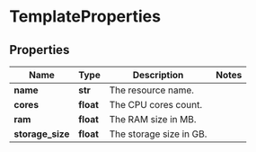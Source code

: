 # TemplateProperties

## Properties
| Name | Type | Description | Notes |
| ------------ | ------------- | ------------- | ------------- |
| **name** | **str** | The resource name. |  |
| **cores** | **float** | The CPU cores count. |  |
| **ram** | **float** | The RAM size in MB. |  |
| **storage_size** | **float** | The storage size in GB. |  |


